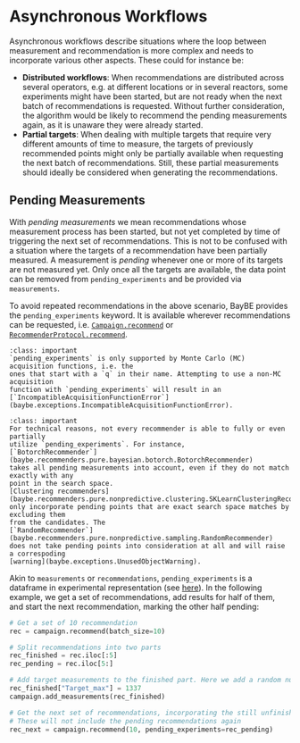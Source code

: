 # Asynchronous Workflows

Asynchronous workflows describe situations where the loop between measurement and
recommendation is more complex and needs to incorporate various other aspects. These
could for instance be:
- **Distributed workflows**: When recommendations are distributed across several
  operators, e.g. at different locations or in several reactors, some experiments might
  have been started, but are not ready when the next batch of recommendations is requested.
  Without further consideration, the algorithm would be likely to recommend the pending
  measurements again, as it is unaware they were already started.
- **Partial targets**: When dealing with multiple targets that require very different
  amounts of time to measure, the targets of previously recommended points might only be
  partially available when requesting the next batch of recommendations. Still, these
  partial measurements should ideally be considered when generating the recommendations.


## Pending Measurements

With *pending measurements* we mean recommendations whose measurement process has
been started, but not yet completed by time of triggering the next set of
recommendations. This is not to be confused with a situation where the targets of a
recommendation have been partially measured. A measurement is *pending* whenever one or
more of its targets are not measured yet. Only once all the targets are available,
the data point can be removed from `pending_experiments` and be provided via 
`measurements`.

To avoid repeated recommendations in the above scenario, BayBE provides the 
`pending_experiments` keyword. It is available wherever recommendations can be
requested, i.e. [`Campaign.recommend`](baybe.campaign.Campaign.recommend) or 
[`RecommenderProtocol.recommend`](baybe.recommenders.base.RecommenderProtocol.recommend).

```{admonition} Supported Acquisition Functions
:class: important
`pending_experiments` is only supported by Monte Carlo (MC) acquisition functions, i.e. the
ones that start with a `q` in their name. Attempting to use a non-MC acquisition
function with `pending_experiments` will result in an 
[`IncompatibleAcquisitionFunctionError`](baybe.exceptions.IncompatibleAcquisitionFunctionError).
```

```{admonition} Supported Recommenders
:class: important
For technical reasons, not every recommender is able to fully or even partially
utilize `pending_experiments`. For instance, 
[`BotorchRecommender`](baybe.recommenders.pure.bayesian.botorch.BotorchRecommender)
takes all pending measurements into account, even if they do not match exactly with any
point in the search space.
[Clustering recommenders](baybe.recommenders.pure.nonpredictive.clustering.SKLearnClusteringRecommender)
only incorporate pending points that are exact search space matches by excluding them
from the candidates. The 
[`RandomRecommender`](baybe.recommenders.pure.nonpredictive.sampling.RandomRecommender)
does not take pending points into consideration at all and will raise a correspoding
[warning](baybe.exceptions.UnusedObjectWarning).
```

Akin to `measurements` or `recommendations`, `pending_experiments` is a dataframe in
experimental representation (see [here](/userguide/searchspace)). 
In the following example, we get a set of recommendations, add results for half of them,
and start the next recommendation, marking the other half pending:
```python
# Get a set of 10 recommendation
rec = campaign.recommend(batch_size=10)

# Split recommendations into two parts
rec_finished = rec.iloc[:5]
rec_pending = rec.iloc[5:]

# Add target measurements to the finished part. Here we add a random number
rec_finished["Target_max"] = 1337
campaign.add_measurements(rec_finished)

# Get the next set of recommendations, incorporating the still unfinished ones
# These will not include the pending recommendations again
rec_next = campaign.recommend(10, pending_experiments=rec_pending)
```